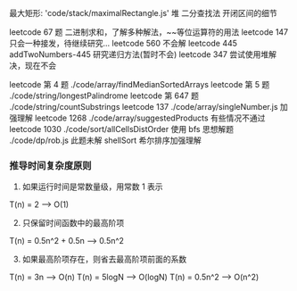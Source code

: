 最大矩形: 'code/stack/maximalRectangle.js'
堆
二分查找法 开闭区间的细节

leetcode 67 题 二进制求和，了解多种解法，~~等位运算符的用法
leetcode 147 只会一种接发，待继续研究...
leetcode 560 不会解
leetcode 445 addTwoNumbers-445 研究递归方法(暂时不会)
leetcode 347 尝试使用堆解决，现在不会

leetcode 第 4 题 ./code/array/findMedianSortedArrays
leetcode 第 5 题 ./code/string/longestPalindrome
leetcode 第 647 题 ./code/string/countSubstrings
leetcode 137 ./code/array/singleNumber.js 加强理解
leetcode 1268 ./code/array/suggestedProducts 有些情况不通过
leetcode 1030 ./code/sort/allCellsDistOrder 使用 bfs 思想解题
./code/dp/rob.js 此题未解
shellSort 希尔排序加强理解

### 推导时间复杂度原则

1. 如果运行时间是常数量级，用常数 1 表示

T(n) = 2 --> O(1)

2. 只保留时间函数中的最高阶项

T(n) = 0.5n^2 + 0.5n --> 0.5n^2

3. 如果最高阶项存在，则省去最高阶项前面的系数

T(n) = 3n --> O(n)
T(n) = 5logN --> O(logN)
T(n) = 0.5n^2 --> O(n^2)
